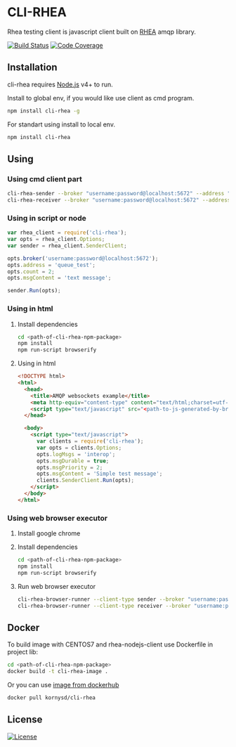 # CLI-RHEA

Rhea testing client is javascript client built on [RHEA](https://www.npmjs.com/package/rhea) amqp library.

[![Build Status](https://travis-ci.org/rh-messaging/cli-rhea.svg?branch=master)](https://travis-ci.org/rh-messaging/cli-rhea)
[![Code Coverage](https://codecov.io/gh/rh-messaging/cli-rhea/branch/master/graph/badge.svg)](https://codecov.io/gh/rh-messaging/cli-rhea)

## Installation

cli-rhea requires [Node.js](https://nodejs.org/) v4+ to run.

Install to global env, if you would like use client as cmd program.

```sh
npm install cli-rhea -g
```

For standart using install to local env.

```sh
npm install cli-rhea
```

## Using

### Using cmd client part

```sh
cli-rhea-sender --broker "username:password@localhost:5672" --address "queue_test" --count 2 --msg-content "text message" --log-msgs dict
cli-rhea-receiver --broker "username:password@localhost:5672" --address "queue_test" --count 2 --log-msgs dict
```

### Using in script or node

```js
var rhea_client = require('cli-rhea');
var opts = rhea_client.Options;
var sender = rhea_client.SenderClient;

opts.broker('username:password@localhost:5672');
opts.address = 'queue_test';
opts.count = 2;
opts.msgContent = 'text message';

sender.Run(opts);
```

### Using in html

1. Install dependencies

    ```sh
    cd <path-of-cli-rhea-npm-package>
    npm install
    npm run-script browserify
    ```

1. Using in html
    ```html
    <!DOCTYPE html>
    <html>
      <head>
        <title>AMQP websockets example</title>
        <meta http-equiv="content-type" content="text/html;charset=utf-8" />
        <script type="text/javascript" src="<path-to-js-generated-by-browserify>/cli-rhea.js"></script>
      </head>

      <body>
        <script type="text/javascript">
          var clients = require('cli-rhea');
          var opts = clients.Options;
          opts.logMsgs = 'interop';
          opts.msgDurable = true;
          opts.msgPriority = 2;
          opts.msgContent = 'Simple test message';
          clients.SenderClient.Run(opts);
        </script>
      </body>
    </html>
    ```

### Using web browser executor

1. Install google chrome
1. Install dependencies

    ```sh
    cd <path-of-cli-rhea-npm-package>
    npm install
    npm run-script browserify
    ```
1. Run web browser executor

    ```sh
    cli-rhea-browser-runner --client-type sender --broker "username:password@localhost:5672" --address "queue_test" --count 2 --msg-content "text message" --log-msgs dict
    cli-rhea-browser-runner --client-type receiver --broker "username:password@localhost:5672" --address "queue_test" --count 2 --log-msgs dict
    ```

## Docker

To build image with CENTOS7 and rhea-nodejs-client use Dockerfile in project lib:

```sh
cd <path-of-cli-rhea-npm-package>
docker build -t cli-rhea-image .
```

Or you can use [image from dockerhub](https://hub.docker.com/r/kornysd/cli-rhea/)

```sh
docker pull kornysd/cli-rhea
```

## License

[![License](https://img.shields.io/badge/License-Apache%202.0-blue.svg)](https://opensource.org/licenses/Apache-2.0)
